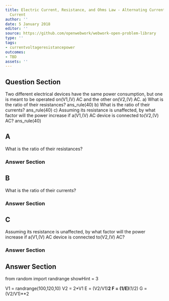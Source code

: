 ```yaml
---
title: Electric Current, Resistance, and Ohms Law - Alternating Current versus Direct
  Current
author: ''
date: 5 January 2018
editor: ''
source: https://github.com/openwebwork/webwork-open-problem-library
type: ''
tags:
- currentvoltageresistancepower
outcomes:
- TBD
assets: ''
---
```


## Question Section 

Two different electrical devices have the same power consumption, but one is meant to be operated on(V1,(V) AC and the other on(V2,(V) AC.
a) What is the ratio of their resistances?
ans_rule(40)
b) What is the ratio of their currents?
ans_rule(40)
c) Assuming its resistance is unaffected, by what factor will the power increase if a(V1,(V) AC device is connected to(V2,(V) AC?
ans_rule(40)

## A
What is the ratio of their resistances?
### Answer Section
## B
What is the ratio of their currents?
### Answer Section
## C
Assuming its resistance is unaffected, by what factor will the power increase if a(V1,(V) AC device is connected to(V2,(V) AC?
### Answer Section


## Answer Section

from random import randrange
showHint = 3


V1 = randrange(100,120,10)
V2 = 2*V1
E = (V2/V1)**2
F = (1/E)**(1/2)
G = (V2/V1)**2